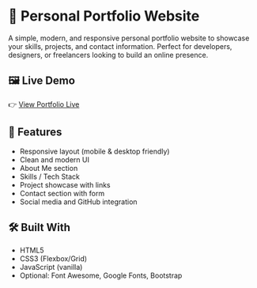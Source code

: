 # 💼 Personal Portfolio Website

A simple, modern, and responsive personal portfolio website to showcase your skills, projects, and contact information. Perfect for developers, designers, or freelancers looking to build an online presence.

## 🖼️ Live Demo

👉 [View Portfolio Live](https://github.com/Kapil-Bhalodiya/portfolio)

## 📌 Features

- Responsive layout (mobile & desktop friendly)
- Clean and modern UI
- About Me section
- Skills / Tech Stack
- Project showcase with links
- Contact section with form
- Social media and GitHub integration

## 🛠️ Built With

- HTML5
- CSS3 (Flexbox/Grid)
- JavaScript (vanilla)
- Optional: Font Awesome, Google Fonts, Bootstrap


